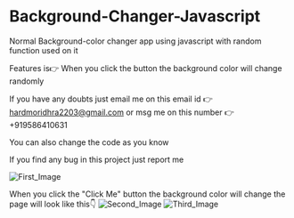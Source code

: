 # Background-Changer-Javascript
Normal Background-color changer app using javascript with random function used on it

Features is👉 When you click the button the background color will change randomly

If you have any doubts just email me on this email id 👉 hardmoridhra2203@gmail.com or msg me on this number 👉+919586410631

You can also change the code as you know

If you find any bug in this project just report me

![First_Image](https://user-images.githubusercontent.com/90509281/167250203-b8428570-0031-463e-acb1-559789a093b2.png)

When you click the "Click Me" button the background color will change the page will look like this👇
![Second_Image](https://user-images.githubusercontent.com/90509281/167250230-f558e29c-df48-405b-ba96-05c83a087181.png)
![Third_Image](https://user-images.githubusercontent.com/90509281/167250234-ef7ca418-c0b7-4a29-883f-6678b6e45f97.png)
